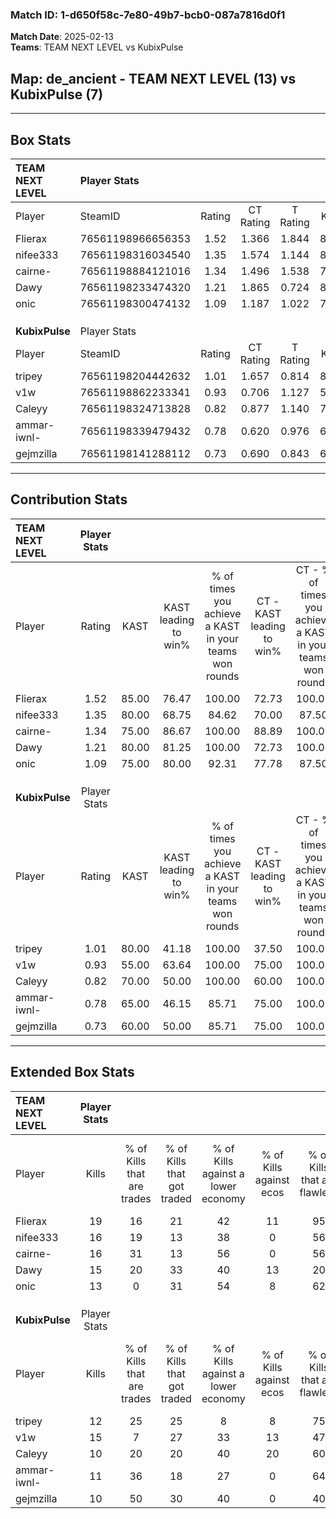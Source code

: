 ### Match ID: 1-d650f58c-7e80-49b7-bcb0-087a7816d0f1  
**Match Date**: 2025-02-13  
**Teams**: TEAM NEXT LEVEL vs KubixPulse  

## **Map**: de_ancient - TEAM NEXT LEVEL (13) vs KubixPulse (7)  
---  

## Box Stats  

| **TEAM NEXT LEVEL** | Player Stats      |        |           |          |       |      |       |         |        |      |     |
| :- | :- | :-: | :-: | :-: | :-: | :-: | :-: | :-: | :-: | :-: | :-: |
| Player              | SteamID           | Rating | CT Rating | T Rating | KAST  | ADR  | Kills | Assists | Deaths | K/D  | HS% |
| Flierax             | 76561198966656353 |  1.52  |   1.366   |  1.844   | 85.00 | 83.0 |  19   |    3    |   10   | 1.90 | 21  |
| nifee333            | 76561198316034540 |  1.35  |   1.574   |  1.144   | 80.00 | 91.2 |  16   |    8    |   12   | 1.33 | 68  |
| cairne-             | 76561198884121016 |  1.34  |   1.496   |  1.538   | 75.00 | 96.3 |  16   |    5    |   11   | 1.45 | 81  |
| Dawy                | 76561198233474320 |  1.21  |   1.865   |  0.724   | 80.00 | 82.3 |  15   |    6    |   14   | 1.07 | 46  |
| onic                | 76561198300474132 |  1.09  |   1.187   |  1.022   | 75.00 | 69.8 |  13   |    4    |   12   | 1.08 | 61  |
|                     |                   |        |           |          |       |      |       |         |        |      |     |
|                     |                   |        |           |          |       |      |       |         |        |      |     |
|                     |                   |        |           |          |       |      |       |         |        |      |     |
| **KubixPulse**      | Player Stats      |        |           |          |       |      |       |         |        |      |     |
| Player              | SteamID           | Rating | CT Rating | T Rating | KAST  | ADR  | Kills | Assists | Deaths | K/D  | HS% |
| tripey              | 76561198204442632 |  1.01  |   1.657   |  0.814   | 80.00 | 74.9 |  12   |    6    |   16   | 0.75 | 75  |
| v1w                 | 76561198862233341 |  0.93  |   0.706   |  1.127   | 55.00 | 80.7 |  15   |    3    |   17   | 0.88 | 40  |
| Caleyy              | 76561198324713828 |  0.82  |   0.877   |  1.140   | 70.00 | 67.6 |  10   |    5    |   16   | 0.63 | 30  |
| ammar-iwnl-         | 76561198339479432 |  0.78  |   0.620   |  0.976   | 65.00 | 54.9 |  11   |    4    |   16   | 0.69 | 72  |
| gejmzilla           | 76561198141288112 |  0.73  |   0.690   |  0.843   | 60.00 | 56.7 |  10   |    3    |   15   | 0.67 | 60  |
---  

## Contribution Stats  

| **TEAM NEXT LEVEL** | Player Stats |       |                      |                                                        |                           |                                                             |                          |                                                            |
| :- | :-: | :-: | :-: | :-: | :-: | :-: | :-: | :-: |
| Player              |    Rating    | KAST  | KAST leading to win% | % of times you achieve a KAST in your teams won rounds | CT - KAST leading to win% | CT - % of times you achieve a KAST in your teams won rounds | T - KAST leading to win% | T - % of times you achieve a KAST in your teams won rounds |
| Flierax             |     1.52     | 85.00 |        76.47         |                         100.00                         |           72.73           |                           100.00                            |          83.33           |                           100.00                           |
| nifee333            |     1.35     | 80.00 |        68.75         |                         84.62                          |           70.00           |                            87.50                            |          66.67           |                           80.00                            |
| cairne-             |     1.34     | 75.00 |        86.67         |                         100.00                         |           88.89           |                           100.00                            |          83.33           |                           100.00                           |
| Dawy                |     1.21     | 80.00 |        81.25         |                         100.00                         |           72.73           |                           100.00                            |          100.00          |                           100.00                           |
| onic                |     1.09     | 75.00 |        80.00         |                         92.31                          |           77.78           |                            87.50                            |          83.33           |                           100.00                           |
|                     |              |       |                      |                                                        |                           |                                                             |                          |                                                            |
|                     |              |       |                      |                                                        |                           |                                                             |                          |                                                            |
|                     |              |       |                      |                                                        |                           |                                                             |                          |                                                            |
| **KubixPulse**      | Player Stats |       |                      |                                                        |                           |                                                             |                          |                                                            |
| Player              |    Rating    | KAST  | KAST leading to win% | % of times you achieve a KAST in your teams won rounds | CT - KAST leading to win% | CT - % of times you achieve a KAST in your teams won rounds | T - KAST leading to win% | T - % of times you achieve a KAST in your teams won rounds |
| tripey              |     1.01     | 80.00 |        41.18         |                         100.00                         |           37.50           |                           100.00                            |          44.44           |                           100.00                           |
| v1w                 |     0.93     | 55.00 |        63.64         |                         100.00                         |           75.00           |                           100.00                            |          57.14           |                           100.00                           |
| Caleyy              |     0.82     | 70.00 |        50.00         |                         100.00                         |           60.00           |                           100.00                            |          44.44           |                           100.00                           |
| ammar-iwnl-         |     0.78     | 65.00 |        46.15         |                         85.71                          |           75.00           |                           100.00                            |          33.33           |                           75.00                            |
| gejmzilla           |     0.73     | 60.00 |        50.00         |                         85.71                          |           75.00           |                           100.00                            |          37.50           |                           75.00                            |
---  

## Extended Box Stats  

| **TEAM NEXT LEVEL** | Player Stats |                            |                            |                                    |                         |                              |                                 |        |                             |                                     |                          |                               |                            |
| :- | :-: | :-: | :-: | :-: | :-: | :-: | :-: | :-: | :-: | :-: | :-: | :-: | :-: |
| Player              |    Kills     | % of Kills that are trades | % of Kills that got traded | % of Kills against a lower economy | % of Kills against ecos | % of Kills that are flawless | % of Kills that are close duels | Deaths | % of Deaths that get traded | % of Deaths against a lower economy | % of Deaths against ecos | % of Deaths that are flawless | % of Deaths that are close |
| Flierax             |      19      |             16             |             21             |                 42                 |           11            |              95              |                0                |   10   |             10              |                 30                  |            10            |              80               |             10             |
| nifee333            |      16      |             19             |             13             |                 38                 |            0            |              56              |                6                |   12   |             17              |                 25                  |            0             |              67               |             17             |
| cairne-             |      16      |             31             |             13             |                 56                 |            0            |              56              |                6                |   11   |             27              |                 27                  |            0             |              27               |             18             |
| Dawy                |      15      |             20             |             33             |                 40                 |           13            |              20              |                7                |   14   |             50              |                 21                  |            0             |              57               |             14             |
| onic                |      13      |             0              |             31             |                 54                 |            8            |              62              |                8                |   12   |              8              |                 33                  |            0             |              58               |             0              |
|                     |              |                            |                            |                                    |                         |                              |                                 |        |                             |                                     |                          |                               |                            |
|                     |              |                            |                            |                                    |                         |                              |                                 |        |                             |                                     |                          |                               |                            |
|                     |              |                            |                            |                                    |                         |                              |                                 |        |                             |                                     |                          |                               |                            |
| **KubixPulse**      | Player Stats |                            |                            |                                    |                         |                              |                                 |        |                             |                                     |                          |                               |                            |
| Player              |    Kills     | % of Kills that are trades | % of Kills that got traded | % of Kills against a lower economy | % of Kills against ecos | % of Kills that are flawless | % of Kills that are close duels | Deaths | % of Deaths that get traded | % of Deaths against a lower economy | % of Deaths against ecos | % of Deaths that are flawless | % of Deaths that are close |
| tripey              |      12      |             25             |             25             |                 8                  |            8            |              75              |                0                |   16   |             25              |                 25                  |            6             |              38               |             13             |
| v1w                 |      15      |             7              |             27             |                 33                 |           13            |              47              |               13                |   17   |              6              |                 18                  |            0             |              71               |             0              |
| Caleyy              |      10      |             20             |             20             |                 40                 |           20            |              60              |               20                |   16   |             50              |                  6                  |            0             |              56               |             6              |
| ammar-iwnl-         |      11      |             36             |             18             |                 27                 |            0            |              64              |                9                |   16   |             13              |                 13                  |            0             |              56               |             0              |
| gejmzilla           |      10      |             50             |             30             |                 40                 |            0            |              40              |               20                |   15   |             13              |                 13                  |            0             |              67               |             7              |
